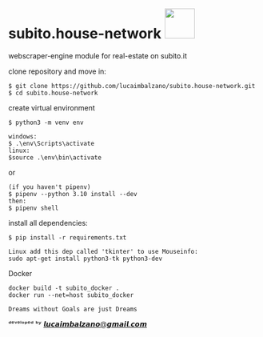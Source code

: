 # subito.house-network <img src="https://user-images.githubusercontent.com/45575898/184987964-64477382-1df1-4512-9b77-9d6ec0eef470.jpg" width="60" height="60" />

webscraper-engine module for real-estate on subito.it

clone repository and move in:
```
$ git clone https://github.com/lucaimbalzano/subito.house-network.git
$ cd subito.house-network
```

create virtual environment

```
$ python3 -m venv env

windows:
$ .\env\Scripts\activate 
linux:
$source .\env\bin\activate

```
or 
```
(if you haven't pipenv)
$ pipenv --python 3.10 install --dev
then:
$ pipenv shell
```


install all dependencies:
```
$ pip install -r requirements.txt

Linux add this dep called 'tkinter' to use Mouseinfo:
sudo apt-get install python3-tk python3-dev
```

Docker
```
docker build -t subito_docker .
docker run --net=host subito_docker
```

``` Dreams without Goals are just Dreams ```


ᵈᵉᵛᵉˡᵒᵖᵉᵈ ᵇʸ 𝙡𝙪𝙘𝙖𝙞𝙢𝙗𝙖𝙡𝙯𝙖𝙣𝙤@𝙜𝙢𝙖𝙞𝙡.𝙘𝙤𝙢